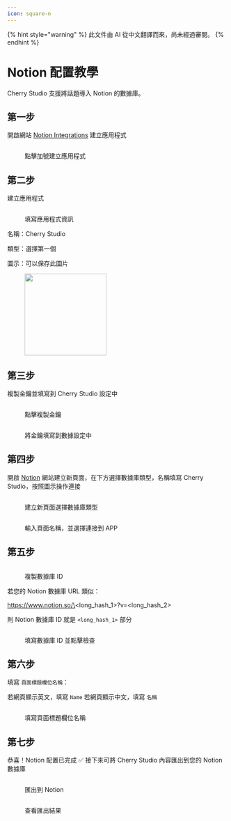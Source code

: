 ```yaml
---
icon: square-n
---
```


{% hint style="warning" %}
此文件由 AI 從中文翻譯而來，尚未經過審閱。
{% endhint %}

# Notion 配置教學

Cherry Studio 支援將話題導入 Notion 的數據庫。

## 第一步

開啟網站 [Notion Integrations](https://www.notion.so/profile/integrations) 建立應用程式

<figure><img src="../.gitbook/assets/notion/创建应用.png" alt=""><figcaption><p>點擊加號建立應用程式</p></figcaption></figure>

## 第二步

建立應用程式

<figure><img src="../.gitbook/assets/notion/填写应用信息.png" alt=""><figcaption><p>填寫應用程式資訊</p></figcaption></figure>

名稱：Cherry Studio

類型：選擇第一個

圖示：可以保存此圖片

<figure><img src="../.gitbook/assets/notion/Cherry-Studio-Logo.png" alt="" width="188"><figcaption></figcaption></figure>

## 第三步

複製金鑰並填寫到 Cherry Studio 設定中

<figure><img src="../.gitbook/assets/notion/复制密钥.png" alt=""><figcaption><p>點擊複製金鑰</p></figcaption></figure>

<figure><img src="../.gitbook/assets/notion/填写密钥.png" alt=""><figcaption><p>將金鑰填寫到數據設定中</p></figcaption></figure>

## 第四步

開啟 [Notion](https://www.notion.so/) 網站建立新頁面，在下方選擇數據庫類型，名稱填寫 Cherry Studio，按照圖示操作連接

<figure><img src="../.gitbook/assets/notion/创建页面.png" alt=""><figcaption><p>建立新頁面選擇數據庫類型</p></figcaption></figure>

<figure><img src="../.gitbook/assets/notion/连接APP.png" alt=""><figcaption><p>輸入頁面名稱，並選擇連接到 APP</p></figcaption></figure>

## 第五步

<figure><img src="../.gitbook/assets/notion/复制数据库ID.png" alt=""><figcaption><p>複製數據庫 ID</p></figcaption></figure>

若您的 Notion 數據庫 URL 類似：

https://www.notion.so/\<long\_hash\_1>?v=\<long\_hash\_2>

則 Notion 數據庫 ID 就是 `<long_hash_1>` 部分

<figure><img src="../.gitbook/assets/notion/填写数据库ID.png" alt=""><figcaption><p>填寫數據庫 ID 並點擊檢查</p></figcaption></figure>

## 第六步

填寫 `頁面標題欄位名稱`：

若網頁顯示英文，填寫 `Name`
若網頁顯示中文，填寫 `名稱`

<figure><img src="../.gitbook/assets/notion/填写页面标题字段名.png" alt=""><figcaption><p>填寫頁面標題欄位名稱</p></figcaption></figure>

## 第七步

恭喜！Notion 配置已完成 ✅ 接下來可將 Cherry Studio 內容匯出到您的 Notion 數據庫

<figure><img src="../.gitbook/assets/notion/导出.png" alt=""><figcaption><p>匯出到 Notion</p></figcaption></figure>

<figure><img src="../.gitbook/assets/notion/查看结果.png" alt=""><figcaption><p>查看匯出結果</p></figcaption></figure>